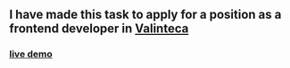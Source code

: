 ## I have made this task to apply for a position as a frontend developer in [Valinteca](https://valinteca.com/)

### [live demo](https://amr-guaily.github.io/valinteca-task/)
